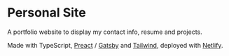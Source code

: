 # Personal Site

A portfolio website to display my contact info, resume and projects.

Made with TypeScript, [Preact](https://preactjs.com/) / [Gatsby](https://www.gatsbyjs.org/) and [Tailwind](https://tailwindcss.com/), deployed with [Netlify](https://netlify.com).
